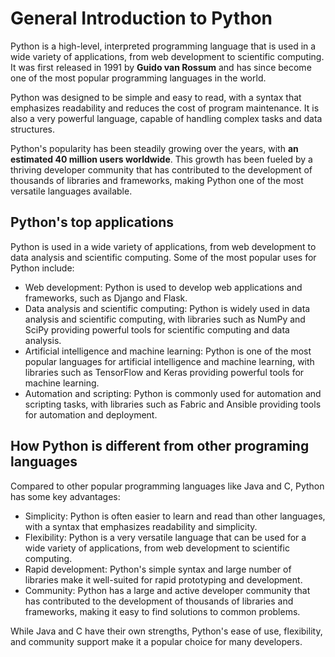 # General Introduction to Python

Python is a high-level, interpreted programming language that is used in a wide variety of applications, from web development to scientific computing. It was first released in 1991 by **Guido van Rossum** and has since become one of the most popular programming languages in the world.

Python was designed to be simple and easy to read, with a syntax that emphasizes readability and reduces the cost of program maintenance. It is also a very powerful language, capable of handling complex tasks and data structures.

Python's popularity has been steadily growing over the years, with **an estimated 40 million users worldwide**. This growth has been fueled by a thriving developer community that has contributed to the development of thousands of libraries and frameworks, making Python one of the most versatile languages available.

## Python's top applications 
Python is used in a wide variety of applications, from web development to data analysis and scientific computing. Some of the most popular uses for Python include:
 - Web development: Python is used to develop web applications and frameworks, such as Django and Flask.
 - Data analysis and scientific computing: Python is widely used in data analysis and scientific computing, with libraries such as NumPy and SciPy providing powerful tools for scientific computing and data analysis.
 - Artificial intelligence and machine learning: Python is one of the most popular languages for artificial intelligence and machine learning, with libraries such as TensorFlow and Keras providing powerful tools for machine learning.
 - Automation and scripting: Python is commonly used for automation and scripting tasks, with libraries such as Fabric and Ansible providing tools for automation and deployment.
 
## How Python is different from other programing languages 
Compared to other popular programming languages like Java and C, Python has some key advantages:
 - Simplicity: Python is often easier to learn and read than other languages, with a syntax that emphasizes readability and simplicity.
 - Flexibility: Python is a very versatile language that can be used for a wide variety of applications, from web development to scientific computing.
 - Rapid development: Python's simple syntax and large number of libraries make it well-suited for rapid prototyping and development.
 - Community: Python has a large and active developer community that has contributed to the development of thousands of libraries and frameworks, making it easy to find solutions to common problems.
 
While Java and C have their own strengths, Python's ease of use, flexibility, and community support make it a popular choice for many developers.
